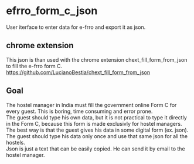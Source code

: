 # efrro_form_c_json

User iterface to enter data for e-frro and export it as json.

## chrome extension

This json is than used with the chrome extension chext_fill_form_from_json to fill the e-frro form C.  
<https://github.com/LucianoBestia/chext_fill_form_from_json>  

## Goal

The hostel manager in India must fill the government online Form C for every guest. This is boring, time consuming and error prone.  
The guest should type his own data, but it is not practical to type it directly in the Form C, because this form is made exclusivly for hostel managers.  
The best way is that the guest gives his data in some digital form (ex. json).  
The guest should type his data only once and use that same json for all the hostels.  
Json is just a text that can be easily copied. He can send it by email to the hostel manager.  
